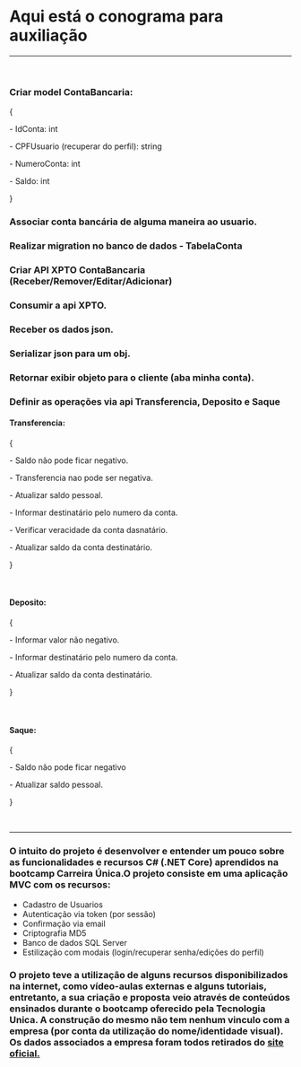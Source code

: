 <h1>Aqui está o conograma para auxiliação</h1>
<hr/>
<br/>
<h3>Criar model ContaBancaria:</h3>
	<p>     {</p>
    <p>         - IdConta: int</p>
    <p>         - CPFUsuario (recuperar do perfil): string</p>				
    <p>         - NumeroConta: int	</p>
    <p>         - Saldo: int</p>
	<p>     }</p>

<h3> Associar conta bancária de alguma maneira ao usuario.</h3>

<h3> Realizar migration no banco de dados - TabelaConta</h3>

<h3> Criar API XPTO ContaBancaria (Receber/Remover/Editar/Adicionar)</h3>

<h3> Consumir a api XPTO.</h3>

<h3> Receber os dados json.</h3>

<h3> Serializar json para um obj.</h3>

<h3> Retornar exibir objeto para o cliente (aba minha conta).</h3>

<h3> Definir as operações via api Transferencia, Deposito e Saque</h3>
	<h4>Transferencia:</h4>
	<p>     {</p>
	<p>	        - Saldo não pode ficar negativo.</p>
	<p>	        - Transferencia nao pode ser negativa.</p>
	<p>	        - Atualizar saldo pessoal.</p>
	<p>	        - Informar destinatário pelo numero da conta.</p>
	<p>	        - Verificar veracidade da conta dasnatário.</p>
	<p>	        - Atualizar saldo da conta destinatário.</p>
	<p>     }</p>
    <br/>
	<h4>Deposito:</h4>
	<p>     {</p>
	<p>	        - Informar valor não negativo.</p>
	<p>	        - Informar destinatário pelo numero da conta.</p>
	<p>	        - Atualizar saldo da conta destinatário.</p>
	<p>     }</p>
	<br/>
	<h4>Saque: </h4>
	<p>     {</p>
	<p>	        - Saldo não pode ficar negativo</p>
	<p>	        - Atualizar saldo pessoal.</p>
	<p>     }</p>
    <br/>
<hr/>
<h3>O intuito do projeto é desenvolver e entender um pouco sobre as funcionalidades e recursos C# (.NET Core) aprendidos na bootcamp Carreira Única.O projeto consiste em uma aplicação MVC com os recursos:</h3>
<ul>
    <li> Cadastro de Usuarios</li>
    <li> Autenticação via token (por sessão)</li>
    <li> Confirmação via email</li>
    <li> Criptografia MD5</li>
    <li> Banco de dados SQL Server</li>
    <li> Estilização com modais (login/recuperar senha/edições do perfil)</li>
</ul>

<h3>O projeto teve a utilização de alguns recursos disponibilizados na internet, como vídeo-aulas externas e alguns tutoriais, entretanto, a sua criação e proposta veio através de conteúdos ensinados durante o bootcamp oferecido pela Tecnologia Unica. A construção do mesmo não tem nenhum vinculo com a empresa (por conta da utilização do nome/identidade visual). Os dados associados a empresa foram todos retirados do <a href="https://www.tecnologiaunica.com.br/">site oficial.</a></h3>

